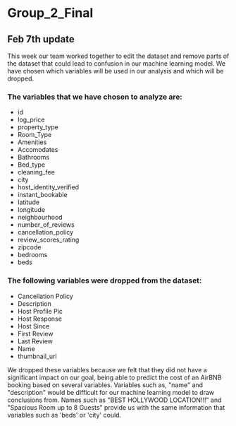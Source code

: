 # Group_2_Final



## Feb 7th update

This week our team worked together to edit the dataset and remove parts of the dataset that could lead to confusion in our machine learning model. We have chosen which variables will be used in our analysis and which will be dropped.

### The variables that we have chosen to analyze are: 

* id
* log_price
* property_type
* Room_Type
* Amenities
* Accomodates
* Bathrooms
* Bed_type
* cleaning_fee
* city
* host_identity_verified
* instant_bookable
* latitude
* longitude
* neighbourhood
* number_of_reviews
* cancellation_policy
* review_scores_rating
* zipcode
* bedrooms
* beds



### The following variables were dropped from the dataset:

* Cancellation Policy
* Description
* Host Profile Pic
* Host Response
* Host Since
* First Review
* Last Review
* Name
* thumbnail_url

We dropped these variables because we felt that they did not have a significant impact on our goal, being able to predict the cost of an AirBNB booking based on several variables. Variables such as, "name" and "description" would be difficult for our machine learning model to draw conclusions from. Names such as "BEST HOLLYWOOD LOCATION!!!" and "Spacious Room up to 8 Guests" provide us with the same information that variables such as 'beds' or 'city' could. 



